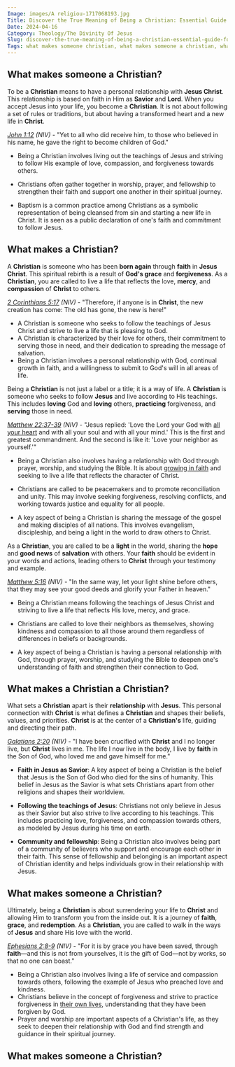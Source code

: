 ```yaml
---
Image: images/A religiou-1717068193.jpg
Title: Discover the True Meaning of Being a Christian: Essential Guide for Believers
Date: 2024-04-16
Category: Theology/The Divinity Of Jesus
Slug: discover-the-true-meaning-of-being-a-christian-essential-guide-for-believers
Tags: what makes someone christian, what makes someone a christian, what makes a person a christian, what makes a person christian, what makes a christian, what makes a christian a christian, theology, the divinity of jesus
---
```

## What makes someone a Christian?

To be a **Christian** means to have a personal relationship with **Jesus Christ**. This relationship is based on faith in Him as **Savior** and **Lord**. When you accept Jesus into your life, you become a **Christian**. It is not about following a set of rules or traditions, but about having a transformed heart and a new life in **Christ**.

*[John 1:12](https://www.bibleref.com/John/1/John-1-12.html) (NIV)* - "Yet to all who did receive him, to those who believed in his name, he gave the right to become children of God."

- Being a Christian involves living out the teachings of Jesus and striving to follow His example of love, compassion, and forgiveness towards others.

- Christians often gather together in worship, prayer, and fellowship to strengthen their faith and support one another in their spiritual journey.

- Baptism is a common practice among Christians as a symbolic representation of being cleansed from sin and starting a new life in Christ. It is seen as a public declaration of one's faith and commitment to follow Jesus.

## What makes a Christian?

A **Christian** is someone who has been **born again** through **faith** in **Jesus Christ**. This spiritual rebirth is a result of **God's grace** and **forgiveness**. As a **Christian**, you are called to live a life that reflects the love, **mercy**, and **compassion** of **Christ** to others.

*[2 Corinthians 5:17](https://www.bibleref.com/2-Corinthians/5/2-Corinthians-5-17.html) (NIV)* - "Therefore, if anyone is in **Christ**, the new creation has come: The old has gone, the new is here!"

- A Christian is someone who seeks to follow the teachings of Jesus Christ and strive to live a life that is pleasing to God.
- A Christian is characterized by their love for others, their commitment to serving those in need, and their dedication to spreading the message of salvation.
- Being a Christian involves a personal relationship with God, continual growth in faith, and a willingness to submit to God's will in all areas of life.

Being a **Christian** is not just a label or a title; it is a way of life. A **Christian** is someone who seeks to follow **Jesus** and live according to His teachings. This includes **loving** God and **loving** others, **practicing** forgiveness, and **serving** those in need.

*[Matthew 22:37-39](https://www.bibleref.com/Matthew/22/Matthew-22-37.html) (NIV)* - "Jesus replied: 'Love the Lord your God with [all your heart](/5-powerful-prayers-for-trust-in-god-strengthen-your-faith-today) and with all your soul and with all your mind.' This is the first and greatest commandment. And the second is like it: 'Love your neighbor as yourself.'"

- Being a Christian also involves having a relationship with God through prayer, worship, and studying the Bible. It is about [growing in faith](/7-essential-steps-to-grow-your-faith-stronger) and seeking to live a life that reflects the character of Christ.

- Christians are called to be peacemakers and to promote reconciliation and unity. This may involve seeking forgiveness, resolving conflicts, and working towards justice and equality for all people.

- A key aspect of being a Christian is sharing the message of the gospel and making disciples of all nations. This involves evangelism, discipleship, and being a light in the world to draw others to Christ.

As a **Christian**, you are called to be a **light** in the world, sharing the **hope** and **good news** of **salvation** with others. Your **faith** should be evident in your words and actions, leading others to **Christ** through your testimony and example.

*[Matthew 5:16](https://www.bibleref.com/Matthew/5/Matthew-5-16.html) (NIV)* - "In the same way, let your light shine before others, that they may see your good deeds and glorify your Father in heaven."

- Being a Christian means following the teachings of Jesus Christ and striving to live a life that reflects His love, mercy, and grace.

- Christians are called to love their neighbors as themselves, showing kindness and compassion to all those around them regardless of differences in beliefs or backgrounds.

- A key aspect of being a Christian is having a personal relationship with God, through prayer, worship, and studying the Bible to deepen one's understanding of faith and strengthen their connection to God.

## What makes a Christian a Christian?

What sets a **Christian** apart is their **relationship** with **Jesus**. This personal connection with **Christ** is what defines a **Christian** and shapes their beliefs, values, and priorities. **Christ** is at the center of a **Christian's** life, guiding and directing their path.

*[Galatians 2:20](https://www.bibleref.com/Galatians/2/Galatians-2-20.html) (NIV)* - "I have been crucified with **Christ** and I no longer live, but **Christ** lives in me. The life I now live in the body, I live by **faith** in the Son of God, who loved me and gave himself for me."

- **Faith in Jesus as Savior**: A key aspect of being a Christian is the belief that Jesus is the Son of God who died for the sins of humanity. This belief in Jesus as the Savior is what sets Christians apart from other religions and shapes their worldview.

- **Following the teachings of Jesus**: Christians not only believe in Jesus as their Savior but also strive to live according to his teachings. This includes practicing love, forgiveness, and compassion towards others, as modeled by Jesus during his time on earth.

- **Community and fellowship**: Being a Christian also involves being part of a community of believers who support and encourage each other in their faith. This sense of fellowship and belonging is an important aspect of Christian identity and helps individuals grow in their relationship with Jesus.

## What makes someone a Christian?

Ultimately, being a **Christian** is about surrendering your life to **Christ** and allowing Him to transform you from the inside out. It is a journey of **faith**, **grace**, and **redemption**. As a **Christian**, you are called to walk in the ways of **Jesus** and share His love with the world.

*[Ephesians 2:8-9](https://www.bibleref.com/Ephesians/2/Ephesians-2-8.html) (NIV)* - "For it is by grace you have been saved, through **faith**—and this is not from yourselves, it is the gift of God—not by works, so that no one can boast."

- Being a Christian also involves living a life of service and compassion towards others, following the example of Jesus who preached love and kindness.
- Christians believe in the concept of forgiveness and strive to practice forgiveness in [their own lives](/dive-into-inspiring-christian-biographies-the-ultimate-guide-for-believers), understanding that they have been forgiven by God.
- Prayer and worship are important aspects of a Christian's life, as they seek to deepen their relationship with God and find strength and guidance in their spiritual journey.
## What makes someone a Christian?